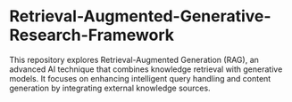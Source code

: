 # Retrieval-Augmented-Generative-Research-Framework
 This repository explores Retrieval-Augmented Generation (RAG), an advanced AI technique that combines knowledge retrieval with generative models. It focuses on enhancing intelligent query handling and content generation by integrating external knowledge sources. 

